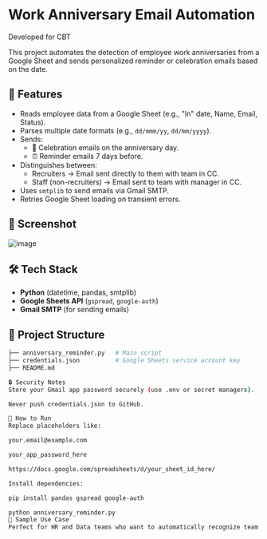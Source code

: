# Work Anniversary Email Automation

Developed for CBT

This project automates the detection of employee work anniversaries from a Google Sheet and sends personalized reminder or celebration emails based on the date.

## 🔧 Features

- Reads employee data from a Google Sheet (e.g., "In" date, Name, Email, Status).
- Parses multiple date formats (e.g., `dd/mmm/yy`, `dd/mm/yyyy`).
- Sends:
  - 🎉 Celebration emails on the anniversary day.
  - ⏰ Reminder emails 7 days before.
- Distinguishes between:
  - Recruiters → Email sent directly to them with team in CC.
  - Staff (non-recruiters) → Email sent to team with manager in CC.
- Uses `smtplib` to send emails via Gmail SMTP.
- Retries Google Sheet loading on transient errors.

## 🧪 Screenshot

![image](https://github.com/user-attachments/assets/f882108f-821e-446d-b42a-bfa23e69bb4d)


## 🛠️ Tech Stack

- **Python** (datetime, pandas, smtplib)
- **Google Sheets API** (`gspread`, `google-auth`)
- **Gmail SMTP** (for sending emails)

## 📁 Project Structure

```bash
├── anniversary_reminder.py   # Main script
├── credentials.json          # Google Sheets service account key
├── README.md

🔒 Security Notes
Store your Gmail app password securely (use .env or secret managers).

Never push credentials.json to GitHub.

🚀 How to Run
Replace placeholders like:

your.email@example.com

your_app_password_here

https://docs.google.com/spreadsheets/d/your_sheet_id_here/

Install dependencies:

pip install pandas gspread google-auth

python anniversary_reminder.py
📅 Sample Use Case
Perfect for HR and Data teams who want to automatically recognize team members' anniversaries without manual tracking or reminders.


